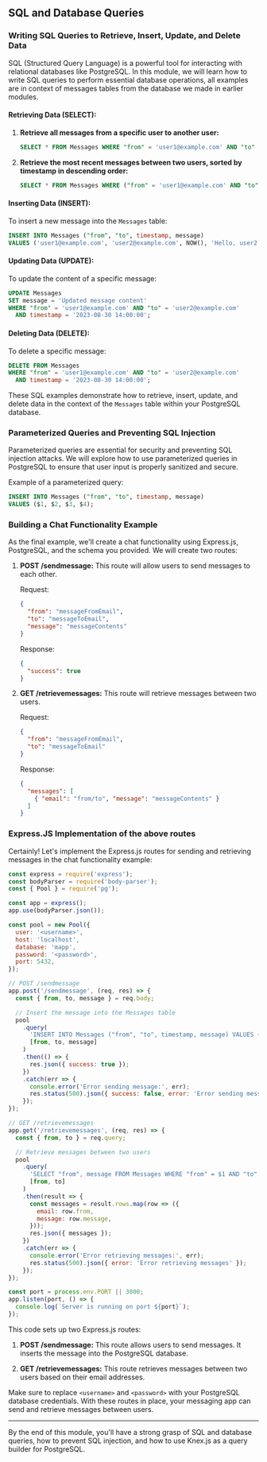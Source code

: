 ## SQL and Database Queries

### Writing SQL Queries to Retrieve, Insert, Update, and Delete Data

SQL (Structured Query Language) is a powerful tool for interacting with relational databases like PostgreSQL. In this module, we will learn how to write SQL queries to perform essential database operations, all examples are in context of messages tables from the database we made in earlier modules.

#### Retrieving Data (SELECT):

1. **Retrieve all messages from a specific user to another user:**

   ```sql
   SELECT * FROM Messages WHERE "from" = 'user1@example.com' AND "to" = 'user2@example.com';
   ```

2. **Retrieve the most recent messages between two users, sorted by timestamp in descending order:**

   ```sql
   SELECT * FROM Messages WHERE ("from" = 'user1@example.com' AND "to" = 'user2@example.com') OR ("from" = 'user2@example.com' AND "to" = 'user1@example.com') ORDER BY timestamp DESC;
   ```

#### Inserting Data (INSERT):

To insert a new message into the `Messages` table:

```sql
INSERT INTO Messages ("from", "to", timestamp, message) 
VALUES ('user1@example.com', 'user2@example.com', NOW(), 'Hello, user2!');
```

#### Updating Data (UPDATE):

To update the content of a specific message:

```sql
UPDATE Messages
SET message = 'Updated message content'
WHERE "from" = 'user1@example.com' AND "to" = 'user2@example.com'
  AND timestamp = '2023-08-30 14:00:00';
```

#### Deleting Data (DELETE):

To delete a specific message:

```sql
DELETE FROM Messages
WHERE "from" = 'user1@example.com' AND "to" = 'user2@example.com'
  AND timestamp = '2023-08-30 14:00:00';
```

These SQL examples demonstrate how to retrieve, insert, update, and delete data in the context of the `Messages` table within your PostgreSQL database.

### Parameterized Queries and Preventing SQL Injection

Parameterized queries are essential for security and preventing SQL injection attacks. We will explore how to use parameterized queries in PostgreSQL to ensure that user input is properly sanitized and secure.

Example of a parameterized query:

```sql
INSERT INTO Messages ("from", "to", timestamp, message)
VALUES ($1, $2, $3, $4);
```

### Building a Chat Functionality Example

As the final example, we'll create a chat functionality using Express.js, PostgreSQL, and the schema you provided. We will create two routes:

1. **POST /sendmessage:** This route will allow users to send messages to each other.

   Request:
   ```json
   {
     "from": "messageFromEmail",
     "to": "messageToEmail",
     "message": "messageContents"
   }
   ```

   Response:
   ```json
   {
     "success": true
   }
   ```

2. **GET /retrievemessages:** This route will retrieve messages between two users.

   Request:
   ```json
   {
     "from": "messageFromEmail",
     "to": "messageToEmail"
   }
   ```

   Response:
   ```json
   {
     "messages": [
       { "email": "from/to", "message": "messageContents" }
     ]
   }
   ```

### Express.JS Implementation of the above routes
Certainly! Let's implement the Express.js routes for sending and retrieving messages in the chat functionality example:

```javascript
const express = require('express');
const bodyParser = require('body-parser');
const { Pool } = require('pg');

const app = express();
app.use(bodyParser.json());

const pool = new Pool({
  user: '<username>',
  host: 'localhost',
  database: 'mapp',
  password: '<password>',
  port: 5432,
});

// POST /sendmessage
app.post('/sendmessage', (req, res) => {
  const { from, to, message } = req.body;

  // Insert the message into the Messages table
  pool
    .query(
      'INSERT INTO Messages ("from", "to", timestamp, message) VALUES ($1, $2, NOW(), $3)',
      [from, to, message]
    )
    .then(() => {
      res.json({ success: true });
    })
    .catch(err => {
      console.error('Error sending message:', err);
      res.status(500).json({ success: false, error: 'Error sending message' });
    });
});

// GET /retrievemessages
app.get('/retrievemessages', (req, res) => {
  const { from, to } = req.query;

  // Retrieve messages between two users
  pool
    .query(
      'SELECT "from", message FROM Messages WHERE "from" = $1 AND "to" = $2 OR "from" = $2 AND "to" = $1',
      [from, to]
    )
    .then(result => {
      const messages = result.rows.map(row => ({
        email: row.from,
        message: row.message,
      }));
      res.json({ messages });
    })
    .catch(err => {
      console.error('Error retrieving messages:', err);
      res.status(500).json({ error: 'Error retrieving messages' });
    });
});

const port = process.env.PORT || 3000;
app.listen(port, () => {
  console.log(`Server is running on port ${port}`);
});
```

This code sets up two Express.js routes:

1. **POST /sendmessage:** This route allows users to send messages. It inserts the message into the PostgreSQL database.

2. **GET /retrievemessages:** This route retrieves messages between two users based on their email addresses.

Make sure to replace `<username>` and `<password>` with your PostgreSQL database credentials. With these routes in place, your messaging app can send and retrieve messages between users.

---

By the end of this module, you'll have a strong grasp of SQL and database queries, how to prevent SQL injection, and how to use Knex.js as a query builder for PostgreSQL.